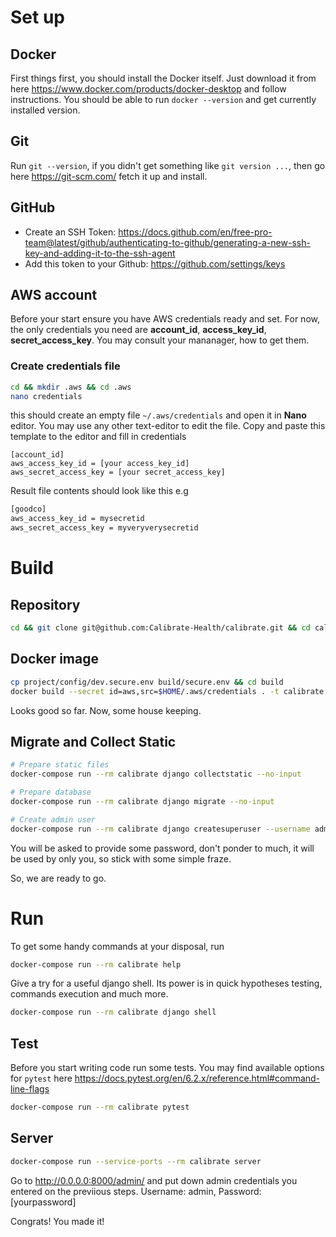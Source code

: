 # Set up
## Docker
First things first, you should install the Docker itself.
Just download it from here https://www.docker.com/products/docker-desktop and follow instructions.
You should be able to run ```docker --version``` and get currently installed version.

## Git
Run ```git --version```, if you didn't get something like ```git version ...```, then go here 
https://git-scm.com/ fetch it up and install.

## GitHub
* Create an SSH Token: https://docs.github.com/en/free-pro-team@latest/github/authenticating-to-github/generating-a-new-ssh-key-and-adding-it-to-the-ssh-agent
* Add this token to your Github: https://github.com/settings/keys

## AWS account
Before your start ensure you have AWS credentials ready and set. For now, the only credentials you need are
**account_id**, **access_key_id**, **secret_access_key**. You may consult your mananager, how to get them.

### Create credentials file
```bash
cd && mkdir .aws && cd .aws
nano credentials
```
this should create an empty file `~/.aws/credentials` and open it in **Nano** editor.
You may use any other text-editor to edit the file. Copy and paste this template 
to the editor and fill in credentials
```
[account_id]
aws_access_key_id = [your access_key_id]
aws_secret_access_key = [your secret_access_key]
```
Result file contents should look like this e.g 
```bash
[goodco]
aws_access_key_id = mysecretid
aws_secret_access_key = myveryverysecretid
```
# Build
## Repository
```bash
cd && git clone git@github.com:Calibrate-Health/calibrate.git && cd calibrate
```
## Docker image
```bash
cp project/config/dev.secure.env build/secure.env && cd build
docker build --secret id=aws,src=$HOME/.aws/credentials . -t calibrate:dev
```

Looks good so far. Now, some house keeping. 

## Migrate and Collect Static
```bash
# Prepare static files
docker-compose run --rm calibrate django collectstatic --no-input  
```
```bash
# Prepare database
docker-compose run --rm calibrate django migrate --no-input
```
```bash
# Create admin user
docker-compose run --rm calibrate django createsuperuser --username admin --email admin@calibrate.com
```
You will be asked to provide some password, don't ponder to much, it will be used by only you, so stick with 
some simple fraze.

So, we are ready to go.

# Run
To get some handy commands at your disposal, run
```bash
docker-compose run --rm calibrate help 
```
Give a try for a useful django shell. Its power is in quick hypotheses testing, commands execution and much more.
```bash
docker-compose run --rm calibrate django shell 
```

## Test
Before you start writing code run some tests. 
You may find available options for `pytest` here https://docs.pytest.org/en/6.2.x/reference.html#command-line-flags
```bash
docker-compose run --rm calibrate pytest
```

## Server
```bash
docker-compose run --service-ports --rm calibrate server  
```
Go to http://0.0.0.0:8000/admin/ and put down admin credentials you entered on the previious steps.
Username: admin, Password: [yourpassword]

Congrats! You made it! 

